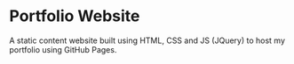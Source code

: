 # Portfolio Website

A static content website built using HTML, CSS and JS (JQuery) to host my portfolio using GitHub Pages.
